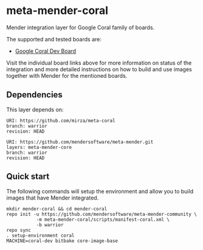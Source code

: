 # meta-mender-coral

Mender integration layer for Google Coral family of boards.

The supported and tested boards are:

- [Google Coral Dev Board](https://hub.mender.io/t/google-coral-dev-board/1711)

Visit the individual board links above for more information on status of the
integration and more detailed instructions on how to build and use images
together with Mender for the mentioned boards.

## Dependencies

This layer depends on:

```
URI: https://github.com/mirza/meta-coral
branch: warrior
revision: HEAD
```

```
URI: https://github.com/mendersoftware/meta-mender.git
layers: meta-mender-core
branch: warrior
revision: HEAD
```

## Quick start

The following commands will setup the environment and allow you to build images
that have Mender integrated.


```
mkdir mender-coral && cd mender-coral
repo init -u https://github.com/mendersoftware/meta-mender-community \
           -m meta-mender-coral/scripts/manifest-coral.xml \
           -b warrior
repo sync
. setup-environment coral
MACHINE=coral-dev bitbake core-image-base
```


